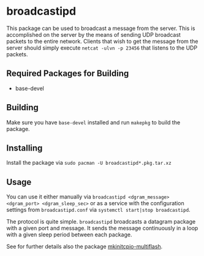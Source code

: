 broadcastipd
============
This package can be used to broadcast a message from the server.
This is accomplished on the server by the means of sending UDP broadcast packets to the entire network.
Clients that wish to get the message from the server should simply execute `netcat -ulvn -p 23456` that listens to the UDP packets.

Required Packages for Building
------------------------------
* base-devel

Building
--------
Make sure you have `base-devel` installed and run `makepkg` to build the package.

Installing
----------
Install the package via `sudo pacman -U broadcastipd*.pkg.tar.xz`

Usage
-----
You can use it either manually via `broadcastipd <dgram_message> <dgram_port> <dgram_sleep_sec>` or as a service with the configuration settings from `broadcastipd.conf` via `systemctl start|stop broadcastipd`.

The protocol is quite simple. `broadcastipd` broadcasts a datagram package with a given port and message.
It sends the message continuously in a loop with a given sleep period between each package.

See for further details also the package [mkinitcpio-multiflash](https://github.com/j54n1n/alarm-mkinitcpio-multiflash).
